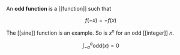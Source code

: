 An **odd function** is a [[function]] such that

$$
f(-x) = -f(x)
$$

The [[sine]] function is an example. So is $x^n$ for an odd [[integer]] $n$.

$$
\int_{-a}^a \mathsf{odd}(x) = 0
$$
